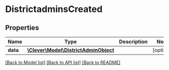 # DistrictadminsCreated

## Properties
Name | Type | Description | Notes
------------ | ------------- | ------------- | -------------
**data** | [**\Clever\Model\DistrictAdminObject**](DistrictAdminObject.md) |  | [optional] 

[[Back to Model list]](../README.md#documentation-for-models) [[Back to API list]](../README.md#documentation-for-api-endpoints) [[Back to README]](../README.md)


